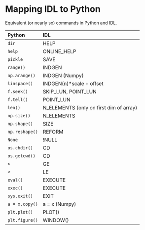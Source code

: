# Mapping IDL to Python

Equivalent (or nearly so) commands in Python and IDL.

Python         | IDL
:-----         | :--
`dir`          | HELP
`help`         | ONLINE_HELP
`pickle`       | SAVE
`range()`      | INDGEN
`np.arange()`  | INDGEN (Numpy)
`linspace()`   | INDGEN(n)*scale + offset
`f.seek()`     | SKIP_LUN, POINT_LUN
`f.tell()`     | POINT_LUN
`len()`        | N_ELEMENTS (only on first dim of array)
`np.size()`    | N_ELEMENTS
`np.shape()`   | SIZE
`np.reshape()` | REFORM
`None`         | !NULL
`os.chdir()`   | CD
`os.getcwd()`  | CD
`>`            | GE
`<`            | LE
`eval()`       | EXECUTE
`exec()`       | EXECUTE
`sys.exit()`   | EXIT
`a = x.copy()` | a = x (Numpy)
`plt.plot()`   | PLOT()
`plt.figure()` | WINDOW()
